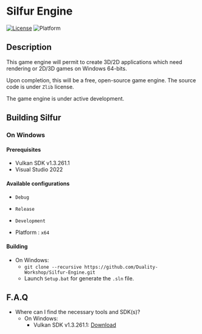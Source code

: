 # Silfur Engine

[![License](https://img.shields.io/badge/license-GPL--3.0-blue)](https://opensource.org/licenses/GPL-3.0) ![Platform](https://img.shields.io/badge/platform-Win64-lightgrey)

## Description

This game engine will permit to create 3D/2D applications which need rendering or 2D/3D games on Windows 64-bits.

Upon completion, this will be a free, open-source game engine. The source code is under `Zlib` license.

The game engine is under active development.

## Building Silfur

### On Windows
#### Prerequisites

* Vulkan SDK v1.3.261.1
* Visual Studio 2022

#### Available configurations

* `Debug`
* `Release`
* `Development`

* Platform : `x64`

#### Building

* On Windows:
  * `git clone --recursive https://github.com/Duality-Workshop/Silfur-Engine.git`
  * Launch `Setup.bat` for generate the `.sln` file.

## F.A.Q
* Where can I find the necessary tools and SDK(s)?
  * On Windows:
    * Vulkan SDK v1.3.261.1: [Download](https://vulkan.lunarg.com/sdk/download/1.3.261.1/windows/VulkanSDK-1.3.261.1-Installer.exe?Human=true)